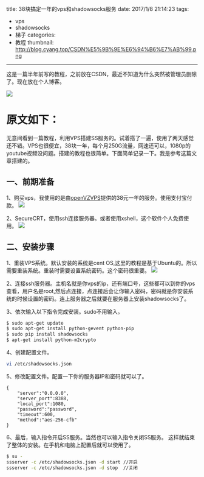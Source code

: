 title:  38块搞定一年的vps和shadowsocks服务
date: 2017/1/8 21:14:23
tags:
- vps
- shadowsocks
- 梯子
categories:
- 教程
thumbnail: http://blog.cyang.top/CSDN%E5%9B%9E%E6%94%B6%E7%AB%99.png
---


这是一篇半年前写的教程，之前放在CSDN，最近不知道为什么突然被管理员删除了。现在放在个人博客。

![](http://blog.cyang.top/CSDN%E5%9B%9E%E6%94%B6%E7%AB%99.png)

# 原文如下：

<!-- more -->

无意间看到一篇教程，利用VPS搭建SS服务的。试着搭了一遍，使用了两天感觉还不错。VPS也很便宜，38块一年，每个月250G流量，网速还可以，1080p的youtube视频没问题。搭建的教程也很简单。下面简单记录一下。我是参考这篇文章搭建的。

## 一、前期准备
1、购买vps，我使用的是由[openVZVPS](https://www.50vz.net/)提供的38元一年的服务。使用支付宝付款。
![](http://blog.cyang.top/20160630220341378?imageView2/0/interlace/1/q/100|watermark/2/text/Y3lhbmcudGVjaA==/font/Y29uc29sYXM=/fontsize/720/fill/I0Q0RUVGMQ==/dissolve/69/gravity/SouthEast/dx/10/dy/10)

2、SecureCRT，使用ssh连接服务器。或者使用xshell，这个软件个人免费使用。
![](http://blog.cyang.top/20160630220558149?imageView2/0/interlace/1/q/100|watermark/2/text/Y3lhbmcudGVjaA==/font/Y29uc29sYXM=/fontsize/720/fill/I0Q0RUVGMQ==/dissolve/69/gravity/SouthEast/dx/10/dy/10)

## 二、安装步骤
1、重装VPS系统。默认安装的系统是cent OS,这里的教程是基于Ubuntu的。所以需要重装系统。重装时需要设置系统密码。这个密码很重要。
![](http://blog.cyang.top/20160630220613614?imageView2/0/interlace/1/q/100|watermark/2/text/Y3lhbmcudGVjaA==/font/Y29uc29sYXM=/fontsize/720/fill/I0Q0RUVGMQ==/dissolve/69/gravity/SouthEast/dx/10/dy/10)

2、连接ssh服务器。主机名就是你vps的ip，还有端口号，这些都可以到你的vps查看，用户名是root,然后点连接，点连接后会让你输入密码，密码就是你安装系统的时候设置的密码。连上服务器之后就要在服务器上安装shadowsocks了。

3、依次输入以下指令完成安装。sudo不用输入。
```bash
$ sudo apt-get update
$ sudo apt-get install python-gevent python-pip
$ sudo pip install shadowsocks
$ apt-get install python-m2crypto
```

4、创建配置文件。
```bash
vi /etc/shadowsocks.json
```

5、修改配置文件。配置一下你的服务器IP和密码就可以了。
```
{
    "server":"0.0.0.0",
    "server_port":8388,
    "local_port":1080,
    "password":"password",
    "timeout":600,
    "method":"aes-256-cfb"
}
```

6、最后，输入指令开启SS服务。当然也可以输入指令关闭SS服务。
这样就结束了整体的安装。在手机和电脑上配置后就可以使用了。
```bash
$ su -
ssserver -c /etc/shadowsocks.json -d start //开启
ssserver -c /etc/shadowsocks.json -d stop  //关闭
```
